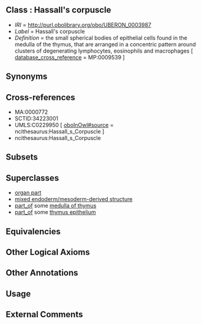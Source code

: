 
## Class : Hassall's corpuscle

 * *IRI* = http://purl.obolibrary.org/obo/UBERON_0003987
 * *Label* = Hassall's corpuscle
 * *Definition* = the small spherical bodies of epithelial cells found in the medulla of the thymus, that are arranged in a concentric pattern around clusters of degenerating lymphocytes, eosinophils and macrophages [ [database_cross_reference](../../ef/oboInOwl#hasDbXref.md) = MP:0009539 ]

## Synonyms


## Cross-references

 * MA:0000772
 * SCTID:34223001
 * UMLS:C0229950 [ [oboInOwl#source](../../ce/oboInOwl#source.md) = ncithesaurus:Hassall_s_Corpuscle ]
 * ncithesaurus:Hassall_s_Corpuscle

## Subsets


## Superclasses

 * [organ part](../../UBERON/64/UBERON_0000064.md)
 * [mixed endoderm/mesoderm-derived structure](../../UBERON/77/UBERON_0000077.md)
 * [part_of](../../BFO/50/BFO_0000050.md) some [medulla of thymus](../../UBERON/24/UBERON_0002124.md)
 * [part_of](../../BFO/50/BFO_0000050.md) some [thymus epithelium](../../UBERON/46/UBERON_0003846.md)

## Equivalencies


## Other Logical Axioms


## Other Annotations


## Usage


## External Comments

